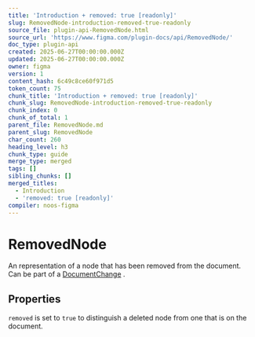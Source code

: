 ```yaml
---
title: 'Introduction + removed: true [readonly]'
slug: RemovedNode-introduction-removed-true-readonly
source_file: plugin-api-RemovedNode.html
source_url: 'https://www.figma.com/plugin-docs/api/RemovedNode/'
doc_type: plugin-api
created: 2025-06-27T00:00:00.000Z
updated: 2025-06-27T00:00:00.000Z
owner: figma
version: 1
content_hash: 6c49c8ce60f971d5
token_count: 75
chunk_title: 'Introduction + removed: true [readonly]'
chunk_slug: RemovedNode-introduction-removed-true-readonly
chunk_index: 0
chunk_of_total: 1
parent_file: RemovedNode.md
parent_slug: RemovedNode
char_count: 260
heading_level: h3
chunk_type: guide
merge_type: merged
tags: []
sibling_chunks: []
merged_titles:
  - Introduction
  - 'removed: true [readonly]'
compiler: noos-figma
---
```


# RemovedNode

An representation of a node that has been removed from the document. Can be part of a [DocumentChange](/plugin-docs/api/DocumentChange/)
.

## Properties

`removed` is set to `true` to distinguish a deleted node from one that is on the document.
